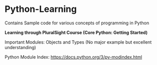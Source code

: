 # Python-Learning
Contains Sample code for various concepts of programming in Python

**Learning through PluralSight Course (Core Python: Getting Started)**

Important Modules:
    Objects and Types (No major example but excellent understanding)

Python Module Index:  https://docs.python.org/3/py-modindex.html
